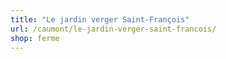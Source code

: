 ```yaml
---
title: "Le jardin verger Saint-François"
url: /caumont/le-jardin-verger-saint-francois/
shop: ferme
---
```

